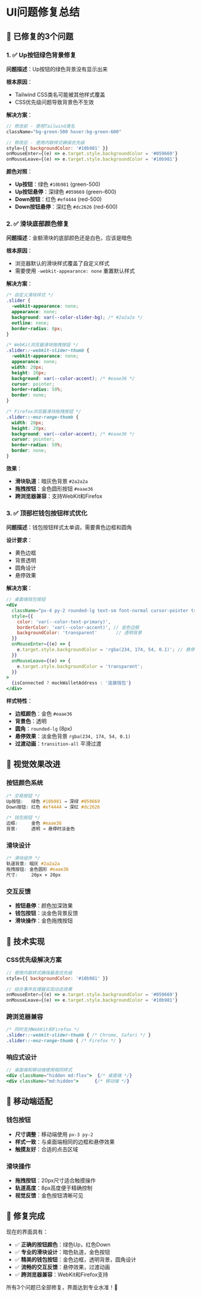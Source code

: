 # UI问题修复总结

## 🎯 已修复的3个问题

### 1. ✅ Up按钮绿色背景修复
**问题描述**：Up按钮的绿色背景没有显示出来

**根本原因**：
- Tailwind CSS类名可能被其他样式覆盖
- CSS优先级问题导致背景色不生效

**解决方案**：
```jsx
// 修改前 - 使用Tailwind类名
className="bg-green-500 hover:bg-green-600"

// 修改后 - 使用内联样式确保优先级
style={{ backgroundColor: '#10b981' }}
onMouseEnter={(e) => e.target.style.backgroundColor = '#059669'}
onMouseLeave={(e) => e.target.style.backgroundColor = '#10b981'}
```

**颜色对照**：
- **Up按钮**：绿色 `#10b981` (green-500)
- **Up按钮悬停**：深绿色 `#059669` (green-600)
- **Down按钮**：红色 `#ef4444` (red-500)
- **Down按钮悬停**：深红色 `#dc2626` (red-600)

### 2. ✅ 滑块底部颜色修复
**问题描述**：金额滑块的底部颜色还是白色，应该是暗色

**根本原因**：
- 浏览器默认的滑块样式覆盖了自定义样式
- 需要使用 `-webkit-appearance: none` 重置默认样式

**解决方案**：
```css
/* 自定义滑块样式 */
.slider {
  -webkit-appearance: none;
  appearance: none;
  background: var(--color-slider-bg); /* #2a2a2a */
  outline: none;
  border-radius: 8px;
}

/* WebKit浏览器滑块拖拽按钮 */
.slider::-webkit-slider-thumb {
  -webkit-appearance: none;
  appearance: none;
  width: 20px;
  height: 20px;
  background: var(--color-accent); /* #eaae36 */
  cursor: pointer;
  border-radius: 50%;
  border: none;
}

/* Firefox浏览器滑块拖拽按钮 */
.slider::-moz-range-thumb {
  width: 20px;
  height: 20px;
  background: var(--color-accent); /* #eaae36 */
  cursor: pointer;
  border-radius: 50%;
  border: none;
}
```

**效果**：
- **滑块轨道**：暗灰色背景 `#2a2a2a`
- **拖拽按钮**：金色圆形按钮 `#eaae36`
- **跨浏览器兼容**：支持WebKit和Firefox

### 3. ✅ 顶部栏钱包按钮样式优化
**问题描述**：钱包按钮样式太单调，需要黄色边框和圆角

**设计要求**：
- 黄色边框
- 背景透明
- 圆角设计
- 悬停效果

**解决方案**：
```jsx
// 桌面端钱包按钮
<div
  className="px-4 py-2 rounded-lg text-sm font-normal cursor-pointer transition-all border"
  style={{
    color: 'var(--color-text-primary)',
    borderColor: 'var(--color-accent)', // 金色边框
    backgroundColor: 'transparent'       // 透明背景
  }}
  onMouseEnter={(e) => {
    e.target.style.backgroundColor = 'rgba(234, 174, 54, 0.1)'; // 悬停时淡金色背景
  }}
  onMouseLeave={(e) => {
    e.target.style.backgroundColor = 'transparent';
  }}
>
  {isConnected ? mockWalletAddress : '连接钱包'}
</div>
```

**样式特性**：
- **边框颜色**：金色 `#eaae36`
- **背景色**：透明
- **圆角**：`rounded-lg` (8px)
- **悬停效果**：淡金色背景 `rgba(234, 174, 54, 0.1)`
- **过渡动画**：`transition-all` 平滑过渡

## 🎨 视觉效果改进

### 按钮颜色系统
```css
/* 交易按钮 */
Up按钮:   绿色 #10b981 → 深绿 #059669
Down按钮: 红色 #ef4444 → 深红 #dc2626

/* 钱包按钮 */
边框:     金色 #eaae36
背景:     透明 → 悬停时淡金色
```

### 滑块设计
```css
/* 滑块组件 */
轨道背景: 暗灰 #2a2a2a
拖拽按钮: 金色圆形 #eaae36
尺寸:     20px × 20px
```

### 交互反馈
- **按钮悬停**：颜色加深效果
- **钱包按钮**：淡金色背景反馈
- **滑块操作**：金色拖拽按钮

## 🔧 技术实现

### CSS优先级解决方案
```jsx
// 使用内联样式确保最高优先级
style={{ backgroundColor: '#10b981' }}

// 结合事件处理器实现动态效果
onMouseEnter={(e) => e.target.style.backgroundColor = '#059669'}
onMouseLeave={(e) => e.target.style.backgroundColor = '#10b981'}
```

### 跨浏览器兼容
```css
/* 同时支持WebKit和Firefox */
.slider::-webkit-slider-thumb { /* Chrome, Safari */ }
.slider::-moz-range-thumb { /* Firefox */ }
```

### 响应式设计
```jsx
// 桌面端和移动端使用相同样式
<div className="hidden md:flex">  {/* 桌面端 */}
<div className="md:hidden">      {/* 移动端 */}
```

## 📱 移动端适配

### 钱包按钮
- **尺寸调整**：移动端使用 `px-3 py-2`
- **样式一致**：与桌面端相同的边框和悬停效果
- **触摸友好**：合适的点击区域

### 滑块操作
- **拖拽按钮**：20px尺寸适合触摸操作
- **轨道高度**：8px高度便于精确控制
- **视觉反馈**：金色按钮清晰可见

## 🎉 修复完成

现在的界面具有：
- ✅ **正确的按钮颜色**：绿色Up，红色Down
- ✅ **专业的滑块设计**：暗色轨道，金色按钮
- ✅ **精美的钱包按钮**：金色边框，透明背景，圆角设计
- ✅ **流畅的交互反馈**：悬停效果，过渡动画
- ✅ **跨浏览器兼容**：WebKit和Firefox支持

所有3个问题已全部修复，界面达到专业水准！🚀
